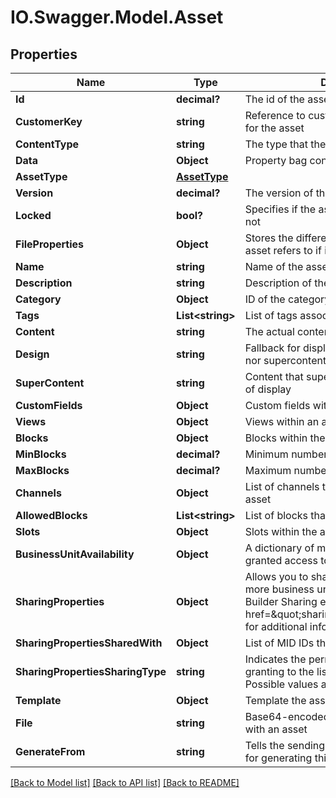 # IO.Swagger.Model.Asset
## Properties

Name | Type | Description | Notes
------------ | ------------- | ------------- | -------------
**Id** | **decimal?** | The id of the asset | [optional] 
**CustomerKey** | **string** | Reference to customer&#39;s private ID/name for the asset | 
**ContentType** | **string** | The type that the content attribute will be in | [optional] 
**Data** | **Object** | Property bag containing the asset data | [optional] 
**AssetType** | [**AssetType**](AssetType.md) |  | 
**Version** | **decimal?** | The version of the asset | [optional] 
**Locked** | **bool?** | Specifies if the asset can be modified or not | [optional] 
**FileProperties** | **Object** | Stores the different properties that this asset refers to if it is a file type | [optional] 
**Name** | **string** | Name of the asset, set by the client | 
**Description** | **string** | Description of the asset, set by the client | 
**Category** | **Object** | ID of the category the asset belongs to | [optional] 
**Tags** | **List&lt;string&gt;** | List of tags associated with the asset | [optional] 
**Content** | **string** | The actual content of the asset | [optional] 
**Design** | **string** | Fallback for display when neither content nor supercontent are provided | [optional] 
**SuperContent** | **string** | Content that supersedes content in terms of display | [optional] 
**CustomFields** | **Object** | Custom fields within an asset | [optional] 
**Views** | **Object** | Views within an asset | [optional] 
**Blocks** | **Object** | Blocks within the asset | [optional] 
**MinBlocks** | **decimal?** | Minimum number of blocks within an asset | [optional] 
**MaxBlocks** | **decimal?** | Maximum number of blocks within an asset | [optional] 
**Channels** | **Object** | List of channels that are allowed to use this asset | [optional] 
**AllowedBlocks** | **List&lt;string&gt;** | List of blocks that are allowed in the asset | [optional] 
**Slots** | **Object** | Slots within the asset | [optional] 
**BusinessUnitAvailability** | **Object** | A dictionary of member IDs that have been granted access to the asset | [optional] 
**SharingProperties** | **Object** | Allows you to share content with one or more business units that have Content Builder Sharing enabled. See &lt;a href&#x3D;\&quot;sharing.htm\&quot;&gt;Sharing&lt;/a&gt; for additional information. | [optional] 
**SharingPropertiesSharedWith** | **Object** | List of MID IDs the asset is shared with | [optional] 
**SharingPropertiesSharingType** | **string** | Indicates the permission that you are granting to the list of MIDs in sharedWith. Possible values are view, edit, or local. | [optional] 
**Template** | **Object** | Template the asset follows | [optional] 
**File** | **string** | Base64-encoded string of a file associated with an asset | [optional] 
**GenerateFrom** | **string** | Tells the sending compiler what view to use for generating this view&#39;s content | [optional] 

[[Back to Model list]](../README.md#documentation-for-models) [[Back to API list]](../README.md#documentation-for-api-endpoints) [[Back to README]](../README.md)

